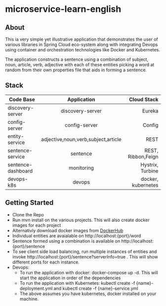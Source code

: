 # microservice-learn-english

## About
This ia very simple yet illustrative application that demonstrates the user of various libraries in Spring Cloud eco-system along with integrating Devops using container and orchestration technologies like Docker and Kubernetes. 

The application constructs a sentence using a combination of subject, noun, article, verb, adjective with each of these entities picking a word at random from their own properties file that aids in forming a sentence. 

## Stack

| Code Base          | Application                         | Cloud Stack         |
| ------------------ |:-----------------------------------:| -------------------:|
| discovery-server   | discovery-server                    | Eureka              |
| config-server      | config-server                       | Config              |
| entity-service     | adjective,noun,verb,subject,article | REST                |
| sentence-service   | sentence                            | REST, Ribbon,Feign  |
| sentence-dashboard | monitoring                          | Hystrix, Turbine    | 
| devops-k8s         | devops                              | docker, kubernetes  |

## Getting Started
 - Clone the Repo
 - Run mvn install on the various projects. This will also create docker images for each project
 - Alternativly download docker images from [DockerHub](https://hub.docker.com/r/vikrambindal/learn-english-microservice)
 - Individual entities are avaialable on http://localhost:{port}/word
 - Sentence formed using a combination is available on http://localhost:{port}/sentence
 - To see client side load balancing, run multiple instances of entities and invoke http://localhost:{port}/sentence?serverInfo=true . This will show different ports for each instance. 
 - Devops:
   - To run the application with docker: docker-compose up -d. This will start the application in order of the dependencies
   - To run the application with Kubernetes: kubectl create -f {name}-deployment.yml and kubectl create -f {name}-service.yml
   - The above assumes you have kubernetes, docker installed on your machine. 
